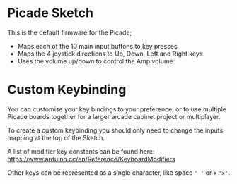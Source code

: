 # Picade Sketch

This is the default firmware for the Picade;

* Maps each of the 10 main input buttons to key presses
* Maps the 4 joystick directions to Up, Down, Left and Right keys
* Uses the volume up/down to control the Amp volume

# Custom Keybinding

You can customise your key bindings to your preference, or to use multiple Picade boards together for a larger arcade cabinet project or multiplayer.

To create a custom keybinding you should only need to change the inputs mapping at the top of the Sketch.

A list of modifier key constants can be found here: https://www.arduino.cc/en/Reference/KeyboardModifiers

Other keys can be represented as a single character, like space `' '` or x `'x'`.
